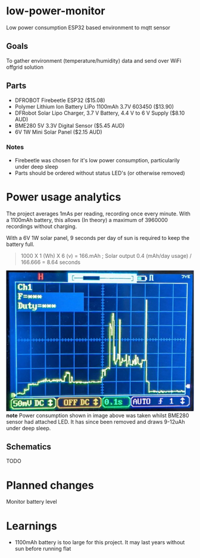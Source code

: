 # low-power-monitor
Low power consumption ESP32 based environment to mqtt sensor

## Goals
To gather environment (temperature/humidity) data and send over WiFi offgrid solution

## Parts
* DFROBOT Firebeetle ESP32 ($15.08)
* Polymer Lithium Ion Battery LiPo 1100mAh 3.7V 603450 ($13.90)
* DFRobot Solar Lipo Charger, 3.7 V Battery, 4.4 V to 6 V Supply ($8.10 AUD)
* BME280 5V 3.3V Digital Sensor ($5.45 AUD)
* 6V 1W Mini Solar Panel ($2.15 AUD)

### Notes
* Firebeetle was chosen for it's low power consumption, particularily under deep sleep
* Parts should be ordered without status LED's (or otherwise removed) 

# Power usage analytics
The project averages 1mAs per reading, recording once every minute.
With a 1100mAh battery, this allows (In theory) a maximum of 3960000 recordings without charging.

With a 6V 1W solar panel, 9 seconds per day of sun is required to keep the battery full.
> 1000 X 1 (Wh) X 6 (v) = 166.mAh ; Solar output
> 0.4 (mAh/day usage) / 166.666 = 8.64 seconds

![Power Consumpion](usage.png?raw=true "Power Consumption")
__note__ Power consumption shown in image above was taken whilst BME280 sensor had attached LED. It has since been removed
and draws 9-12uAh under deep sleep.

## Schematics
TODO

# Planned changes
Monitor battery level

# Learnings
* 1100mAh battery is too large for this project. It may last years without sun before running flat
